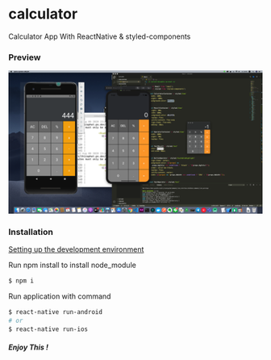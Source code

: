 # calculator

Calculator App With ReactNative & styled-components

### Preview

![alt text](./calculator/pv2.png)

### Installation

[Setting up the development environment](https://reactnative.dev/docs/environment-setup)

Run npm install to install node_module

```bash
$ npm i
```

Run application with command

```bash
$ react-native run-android
# or
$ react-native run-ios
```

##### Enjoy This !
